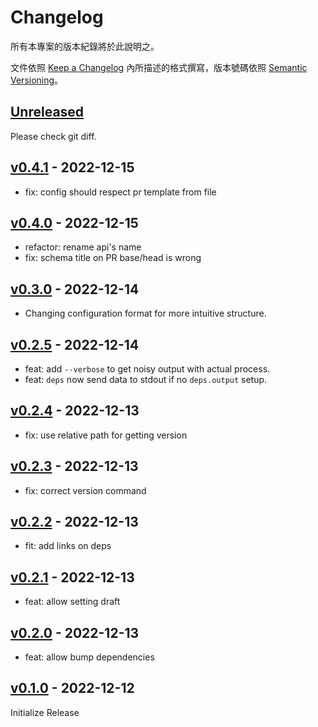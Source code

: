 # Changelog

所有本專案的版本紀錄將於此說明之。

文件依照 [Keep a Changelog](https://keepachangelog.com/en/1.0.0/) 內所描述的格式撰寫，版本號碼依照 [Semantic Versioning](https://semver.org/spec/v2.0.0.html)。

## [Unreleased]

Please check git diff.

## [v0.4.1] - 2022-12-15

-   fix: config should respect pr template from file

## [v0.4.0] - 2022-12-15

-   refactor: rename api's name
-   fix: schema title on PR base/head is wrong

## [v0.3.0] - 2022-12-14

-   Changing configuration format for more intuitive structure.

## [v0.2.5] - 2022-12-14

-   feat: add `--verbose` to get noisy output with actual process.
-   feat: `deps` now send data to stdout if no `deps.output` setup.

## [v0.2.4] - 2022-12-13

-   fix: use relative path for getting version

## [v0.2.3] - 2022-12-13

-   fix: correct version command

## [v0.2.2] - 2022-12-13

-   fit: add links on deps

## [v0.2.1] - 2022-12-13

-   feat: allow setting draft

## [v0.2.0] - 2022-12-13

-   feat: allow bump dependencies

## [v0.1.0] - 2022-12-12

Initialize Release

[unreleased]: https://github.com/evan361425/version-bumper/compare/v0.4.1...HEAD
[v0.4.1]: https://github.com/evan361425/version-bumper/compare/v0.4.1...v0.4.0
[v0.4.0]: https://github.com/evan361425/version-bumper/compare/v0.4.0...v0.3.0
[v0.3.0]: https://github.com/evan361425/version-bumper/compare/v0.3.0...v0.2.5
[v0.2.5]: https://github.com/evan361425/version-bumper/compare/v0.2.5...v0.2.4
[v0.2.4]: https://github.com/evan361425/version-bumper/compare/v0.2.4...v0.2.3
[v0.2.3]: https://github.com/evan361425/version-bumper/compare/v0.2.3...v0.2.2
[v0.2.2]: https://github.com/evan361425/version-bumper/compare/v0.2.2...v0.2.1
[v0.2.1]: https://github.com/evan361425/version-bumper/compare/v0.2.1...v0.2.0
[v0.2.0]: https://github.com/evan361425/version-bumper/compare/v0.2.0...v0.1.0
[v0.1.0]: https://github.com/evan361425/version-bumper/commits/v0.1.0
